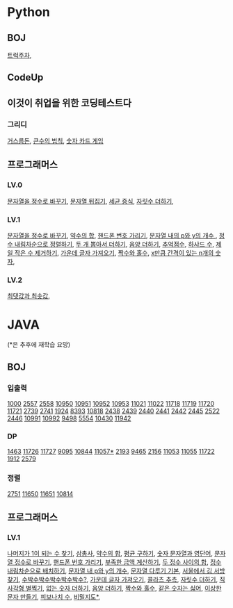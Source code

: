 # Python

## BOJ
[트럭주차](https://github.com/HoyiTT/Problem_Solving/blob/master/PYTHON/BOJ/2979.py),

## CodeUp

## 이것이 취업을 위한 코딩테스트다
### 그리디
[거스름돈](https://github.com/HoyiTT/Problem_Solving/blob/master/PYTHON/ICHICO/3-1.py),
[큰수의 법칙](https://github.com/HoyiTT/Problem_Solving/blob/master/PYTHON/ICHICO/3-2_s.py),
[숫자 카드 게임](https://github.com/HoyiTT/Problem_Solving/blob/master/PYTHON/ICHICO/3-3_s.py)

## 프로그래머스

### LV.0
[문자열을 정수로 바꾸기](https://github.com/HoyiTT/Problem_Solving/blob/master/PYTHON/프로그래머스/LV0/120924.py),
[문자열 뒤집기](https://github.com/HoyiTT/Problem_Solving/blob/master/PYTHON/프로그래머스/LV0/120822.py),
[세균 증식](https://github.com/HoyiTT/Problem_Solving/blob/master/PYTHON/프로그래머스/LV0/120910.py),
[자릿수 더하기](https://github.com/HoyiTT/Problem_Solving/blob/master/PYTHON/프로그래머스/LV0/120906.py),

### LV.1
[문자열을 정수로 바꾸기](https://github.com/HoyiTT/Problem_Solving/blob/master/PYTHON/프로그래머스/LV1/12925.py),
[약수의 합](https://github.com/HoyiTT/Problem_Solving/blob/master/PYTHON/프로그래머스/LV1/12928.py),
[핸드폰 번호 가리기](https://github.com/HoyiTT/Problem_Solving/blob/master/PYTHON/프로그래머스/LV1/12948.py),
[문자열 내의 p와 y의 개수 ](https://github.com/HoyiTT/Problem_Solving/blob/master/PYTHON/프로그래머스/LV1/12916.py),
[정수 내림차순으로 정렬하기](https://github.com/HoyiTT/Problem_Solving/blob/master/PYTHON/프로그래머스/LV1/12933.py),
[두 개 뽑아서 더하기](https://github.com/HoyiTT/Problem_Solving/blob/master/PYTHON/프로그래머스/LV1/68644.py),
[음양 더하기](https://github.com/HoyiTT/Problem_Solving/blob/master/PYTHON/프로그래머스/LV1/76501.py),
[추억점수](https://github.com/HoyiTT/Problem_Solving/blob/master/PYTHON/프로그래머스/LV1/176963.py),
[하샤드 수](https://github.com/HoyiTT/Problem_Solving/blob/master/PYTHON/프로그래머스/LV1/12947.py),
[제일 작은 수 제거하기](https://github.com/HoyiTT/Problem_Solving/blob/master/PYTHON/프로그래머스/LV1/12935.py),
[가운데 글자 가져오기](https://github.com/HoyiTT/Problem_Solving/blob/master/PYTHON/프로그래머스/LV1/12903.py),
[짝수와 홀수](https://github.com/HoyiTT/Problem_Solving/blob/master/PYTHON/프로그래머스/LV1/12937.py),
[x만큼 간격이 있는 n개의 숫자](https://github.com/HoyiTT/Problem_Solving/blob/master/PYTHON/프로그래머스/LV1/12954.py),

### LV.2
[최댓값과 최솟값](https://github.com/HoyiTT/Problem_Solving/blob/master/PYTHON/프로그래머스/LV2/12939.py),

# JAVA
(*은 추후에 재학습 요망)
## BOJ

### 입출력
[1000](https://www.acmicpc.net/problem/1000)
[2557](https://www.acmicpc.net/problem/2557)
[2558](https://www.acmicpc.net/problem/2558)
[10950](https://www.acmicpc.net/problem/10950)
[10951](https://www.acmicpc.net/problem/10951)
[10952](https://www.acmicpc.net/problem/10952)
[10953](https://www.acmicpc.net/problem/10953)
[11021](https://www.acmicpc.net/problem/11021)
[11022](https://www.acmicpc.net/problem/11022)
[11718](https://www.acmicpc.net/problem/11718)
[11719](https://www.acmicpc.net/problem/11719)
[11720](https://www.acmicpc.net/problem/11720)
[11721](https://www.acmicpc.net/problem/11721)
[2739](https://www.acmicpc.net/problem/2739)
[2741](https://www.acmicpc.net/problem/2741)
[1924](https://www.acmicpc.net/problem/1924)
[8393](https://www.acmicpc.net/problem/8393)
[10818](https://www.acmicpc.net/problem/10818)
[2438](https://www.acmicpc.net/problem/2438)
[2439](https://www.acmicpc.net/problem/2439)
[2440](https://www.acmicpc.net/problem/2440)
[2441](https://www.acmicpc.net/problem/2441)
[2442](https://www.acmicpc.net/problem/2442)
[2445](https://www.acmicpc.net/problem/2445)
[2522](https://www.acmicpc.net/problem/2522)
[2446](https://www.acmicpc.net/problem/2446)
[10991](https://www.acmicpc.net/problem/10991)
[10992](https://www.acmicpc.net/problem/10992)
[9498](https://www.acmicpc.net/problem/9498)
[5554](https://www.acmicpc.net/problem/5554)
[10430](https://www.acmicpc.net/problem/10430)
[11942](https://www.acmicpc.net/problem/11942)

### DP
[1463](https://www.acmicpc.net/problem/1463)
[11726](https://www.acmicpc.net/problem/11726)
[11727](https://www.acmicpc.net/problem/11727)
[9095](https://www.acmicpc.net/problem/9095)
[10844](https://www.acmicpc.net/problem/10844)
[11057*](https://www.acmicpc.net/problem/11057)
[2193](https://www.acmicpc.net/problem/2193)
[9465](https://www.acmicpc.net/problem/9465)
[2156](https://www.acmicpc.net/problem/2156)
[11053](https://www.acmicpc.net/problem/11053)
[11055](https://www.acmicpc.net/problem/11055)
[11722](https://www.acmicpc.net/problem/11722)
[1912](https://www.acmicpc.net/problem/1912)
[2579](https://www.acmicpc.net/problem/2579)

### 정렬
[2751](https://www.acmicpc.net/problem/2751)
[11650](https://www.acmicpc.net/problem/11650)
[11651](https://www.acmicpc.net/problem/11651)
[10814](https://www.acmicpc.net/problem/10814)

## 프로그래머스

### LV.1
[나머지가 1이 되는 수 찾기](https://github.com/HoyiTT/Problem_Solving/blob/master/JAVA/%ED%94%84%EB%A1%9C%EA%B7%B8%EB%9E%98%EB%A8%B8%EC%8A%A4/LV1/87389.java),
[삼총사](https://github.com/HoyiTT/Problem_Solving/blob/master/JAVA/%ED%94%84%EB%A1%9C%EA%B7%B8%EB%9E%98%EB%A8%B8%EC%8A%A4/LV1/131705.java),
[약수의 합](https://github.com/HoyiTT/Problem_Solving/blob/master/JAVA/%ED%94%84%EB%A1%9C%EA%B7%B8%EB%9E%98%EB%A8%B8%EC%8A%A4/LV1/12928.java),
[평균 구하기](https://github.com/HoyiTT/Problem_Solving/blob/master/JAVA/%ED%94%84%EB%A1%9C%EA%B7%B8%EB%9E%98%EB%A8%B8%EC%8A%A4/LV1/12944.java),
[숫자 문자열과 영단어](https://github.com/HoyiTT/Problem_Solving/blob/master/JAVA/%ED%94%84%EB%A1%9C%EA%B7%B8%EB%9E%98%EB%A8%B8%EC%8A%A4/LV1/81301.java),
[문자열 정수로 바꾸기](https://github.com/HoyiTT/Problem_Solving/blob/master/JAVA/%ED%94%84%EB%A1%9C%EA%B7%B8%EB%9E%98%EB%A8%B8%EC%8A%A4/LV1/12925.java),
[핸드폰 번호 가리기](https://github.com/HoyiTT/Problem_Solving/blob/master/JAVA/%ED%94%84%EB%A1%9C%EA%B7%B8%EB%9E%98%EB%A8%B8%EC%8A%A4/LV1/12948.java),
[부족한 금액 계산하기](https://github.com/HoyiTT/Problem_Solving/blob/master/JAVA/%ED%94%84%EB%A1%9C%EA%B7%B8%EB%9E%98%EB%A8%B8%EC%8A%A4/LV1/82612.java),
[두 정수 사이의 합](https://github.com/HoyiTT/Problem_Solving/blob/master/JAVA/%ED%94%84%EB%A1%9C%EA%B7%B8%EB%9E%98%EB%A8%B8%EC%8A%A4/LV1/12912.java),
[정수 내림차순으로 배치하기](https://github.com/HoyiTT/Problem_Solving/blob/master/JAVA/%ED%94%84%EB%A1%9C%EA%B7%B8%EB%9E%98%EB%A8%B8%EC%8A%A4/LV1/12933.java),
[문자열 내 p와 y의 개수](https://github.com/HoyiTT/Problem_Solving/blob/master/JAVA/%ED%94%84%EB%A1%9C%EA%B7%B8%EB%9E%98%EB%A8%B8%EC%8A%A4/LV1/12916.java),
[문자열 다루기 기본](https://github.com/HoyiTT/Problem_Solving/blob/master/JAVA/프로그래머스/LV1/12918.java),
[서울에서 김 서방 찾기](https://github.com/HoyiTT/Problem_Solving/blob/master/JAVA/프로그래머스/LV1/12919.java),
[수박수박수박수박수박수?](https://github.com/HoyiTT/Problem_Solving/blob/master/JAVA/프로그래머스/LV1/12922.java),
[가운데 글자 가져오기](https://github.com/HoyiTT/Problem_Solving/blob/master/JAVA/프로그래머스/LV1/12903.java),
[콜라츠 추측](https://github.com/HoyiTT/Problem_Solving/blob/master/JAVA/프로그래머스/LV1/12943.java),
[자릿수 더하기](https://github.com/HoyiTT/Problem_Solving/blob/master/JAVA/프로그래머스/LV1/12931.java),
[직사각형 별찍기](https://github.com/HoyiTT/Problem_Solving/blob/master/JAVA/프로그래머스/LV1/12693.java),
[없는 숫자 더하기](https://github.com/HoyiTT/Problem_Solving/blob/master/JAVA/프로그래머스/LV1/86051.java),
[음양 더하기](https://github.com/HoyiTT/Problem_Solving/blob/master/JAVA/프로그래머스/LV1/76501.java),
[짝수와 홀수](https://github.com/HoyiTT/Problem_Solving/blob/master/JAVA/프로그래머스/LV1/12937.java),
[같은 숫자는 싫어](https://github.com/HoyiTT/Problem_Solving/blob/master/JAVA/프로그래머스/LV1/12906.java),
[이상한 문자 만들기](https://github.com/HoyiTT/Problem_Solving/blob/master/JAVA/프로그래머스/LV1/12930.java),
[피보나치 수](https://github.com/HoyiTT/Problem_Solving/blob/master/JAVA/프로그래머스/LV1/12945.java),
[비밀지도*](https://github.com/HoyiTT/Problem_Solving/blob/master/JAVA/프로그래머스/LV1/17681.java),